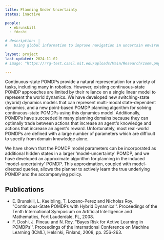 ```yaml
---
title: Planning Under Uncertainty
status: inactive

people:
  - ebrunskill
  - fdoshi

# description: |
#   Using global information to improve navigation in uncertain environments.

layout: project
last-updated: 2024-11-02
# image: "https://rrg-test.csail.mit.edu/uploads/Main/Research/zoom.png"

---
```

Continuous-state POMDPs provide a natural representation for a variety of tasks, including many in robotics. However, existing continuous-state POMDP approaches are limited by their reliance on a single linear model to represent the world dynamics. We have developed new switching-state (hybrid) dynamics models that can represent multi-modal state-dependent dynamics, and a new point-based POMDP planning algorithm for solving continuous-state POMDPs using this dynamics model. Additionally, POMDPs have succeeded in many planning domains because they can optimally trade between actions that increase an agent's knowledge and actions that increase an agent's reward. Unfortunately, most real-world POMDPs are defined with a large number of parameters which are difficult to specify from domain knowledge alone.

We have shown that the POMDP model parameters can be incorporated as additional hidden states in a larger 'model-uncertainty' POMDP, and we have developed an approximate algorithm for planning in the induced `model-uncertainty' POMDP. This approximation, coupled with model-directed queries, allows the planner to actively learn the true underlying POMDP and the accompanying policy.

## Publications
- E. Brunskill, L. Kaelbling, T. Lozano-Perez and Nicholas Roy. "Continuous-State POMDPs with Hybrid Dynamics''. Proceedings of the Tenth International Symposium on Artificial Intelligence and Mathematics, Fort Lauderdale, FL, 2008.
- F. Doshi, J. Pineau and N. Roy. "Bayes Risk for Active Learning in POMDPs''. Proceedings of the International Conference on Machine Learning (ICML), Helsinki, Finland, 2008, pp. 256-263.